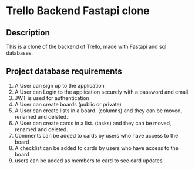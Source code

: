# Trello Backend Fastapi clone

## Description

This is a clone of the backend of Trello, made with Fastapi and sql databases.

## Project database requirements

1. A User can sign up to the application
2. A User can Login to the application securely with a password and email.
3. JWT is used for authentication
4. A User can create boards (public or private)
5. A User can create lists in a board. (columns) and they can be moved, renamed and deleted.
6. A User can create cards in a list. (tasks) and they can be moved, renamed and deleted.
7. Comments can be added to cards by users who have access to the board
8. A checklist can be added to cards by users who have access to the board
9. users can be added as members to card to see card updates